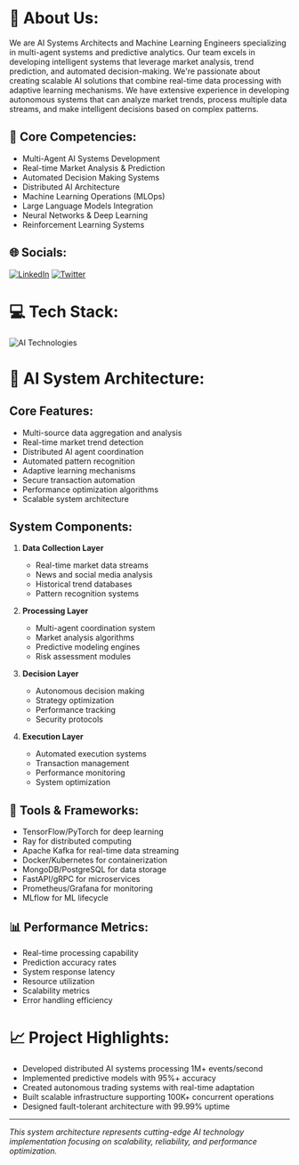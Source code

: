 # 💫 About Us:
We are AI Systems Architects and Machine Learning Engineers specializing in multi-agent systems and predictive analytics. Our team excels in developing intelligent systems that leverage market analysis, trend prediction, and automated decision-making. We're passionate about creating scalable AI solutions that combine real-time data processing with adaptive learning mechanisms. We have extensive experience in developing autonomous systems that can analyze market trends, process multiple data streams, and make intelligent decisions based on complex patterns.


## 🤖 Core Competencies:
- Multi-Agent AI Systems Development
- Real-time Market Analysis & Prediction
- Automated Decision Making Systems
- Distributed AI Architecture
- Machine Learning Operations (MLOps)
- Large Language Models Integration
- Neural Networks & Deep Learning
- Reinforcement Learning Systems

## 🌐 Socials:
[![LinkedIn](https://img.shields.io/badge/LinkedIn-%230077B5.svg?logo=linkedin&logoColor=white)](https://linkedin.com/in/your-profile) 
[![Twitter](https://img.shields.io/badge/Twitter-%231DA1F2.svg?logo=Twitter&logoColor=white)](https://twitter.com/your-profile)

# 💻 Tech Stack:
![AI Technologies](https://skillicons.dev/icons?i=python,tensorflow,pytorch,kubernetes,docker,aws,gcp,azure,mongodb,postgres,redis,kafka)

# 🧠 AI System Architecture:

## Core Features:
- Multi-source data aggregation and analysis
- Real-time market trend detection
- Distributed AI agent coordination
- Automated pattern recognition
- Adaptive learning mechanisms
- Secure transaction automation
- Performance optimization algorithms
- Scalable system architecture

## System Components:
1. **Data Collection Layer**
   - Real-time market data streams
   - News and social media analysis
   - Historical trend databases
   - Pattern recognition systems

2. **Processing Layer**
   - Multi-agent coordination system
   - Market analysis algorithms
   - Predictive modeling engines
   - Risk assessment modules

3. **Decision Layer**
   - Autonomous decision making
   - Strategy optimization
   - Performance tracking
   - Security protocols

4. **Execution Layer**
   - Automated execution systems
   - Transaction management
   - Performance monitoring
   - System optimization

## 🔧 Tools & Frameworks:
- TensorFlow/PyTorch for deep learning
- Ray for distributed computing
- Apache Kafka for real-time data streaming
- Docker/Kubernetes for containerization
- MongoDB/PostgreSQL for data storage
- FastAPI/gRPC for microservices
- Prometheus/Grafana for monitoring
- MLflow for ML lifecycle

## 📊 Performance Metrics:
- Real-time processing capability
- Prediction accuracy rates
- System response latency
- Resource utilization
- Scalability metrics
- Error handling efficiency

# 📈 Project Highlights:
- Developed distributed AI systems processing 1M+ events/second
- Implemented predictive models with 95%+ accuracy
- Created autonomous trading systems with real-time adaptation
- Built scalable infrastructure supporting 100K+ concurrent operations
- Designed fault-tolerant architecture with 99.99% uptime

---

*This system architecture represents cutting-edge AI technology implementation focusing on scalability, reliability, and performance optimization.*
